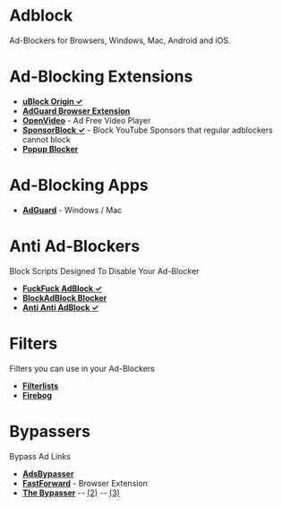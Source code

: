 # Adblock

Ad-Blockers for Browsers, Windows, Mac, Android and iOS. 

# Ad-Blocking Extensions

- [**uBlock Origin ✓**](https://github.com/gorhill/uBlock#installation)
- [**AdGuard Browser Extension**](https://github.com/AdguardTeam/AdguardBrowserExtension#installation)
- [**OpenVideo**](https://openvideofs.github.io) - Ad Free Video Player
- [**SponsorBlock ✓**](https://sponsor.ajay.app) - Block YouTube Sponsors that regular adblockers cannot block
- [**Popup Blocker**](https://github.com/schomery/popup-blocker#installation)

# Ad-Blocking Apps

- [**AdGuard**](https://adguard.com) - Windows / Mac

# Anti Ad-Blockers
Block Scripts Designed To Disable Your Ad-Blocker

- [**FuckFuck AdBlock ✓**](https://bogachenko.github.io/fuckfuckadblock/)
- [**BlockAdBlock Blocker**](https://greasyfork.org/en/scripts/406036-blockadblock-blocker)
- [**Anti Anti AdBlock ✓**](https://easylist-downloads.adblockplus.org/antiadblockfilters.txt)

# Filters
Filters you can use in your Ad-Blockers

- [**Filterlists**](https://filterlists.com)
- [**Firebog**](https://firebog.net)

# Bypassers

Bypass Ad Links

- [**AdsBypasser**](https://adsbypasser.github.io)
- [**FastForward**](https://fastforward.team) - Browser Extension
- [**The Bypasser**](https://thebypasser.com) -- [(2)](https://thebypasser.com/versions/version2.html) -- [(3)](https://thebypasser.com/versions/version3.html)
